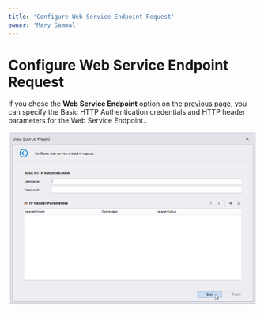 ```yaml
---
title: 'Configure Web Service Endpoint Request'
owner: 'Mary Sammal'
---
```


# Configure Web Service Endpoint Request

If you chose the **Web Service Endpoint** option on the [previous page](specify-json-data-location.md), you can specify the Basic HTTP Authentication credentials and HTTP header parameters for the Web Service Endpoint..

![JSON-specify-request-parameters](../../../../../../images/eurd-win-JSON-header-parameters.png)

